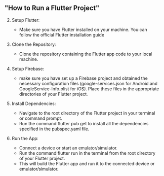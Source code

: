 ## "How to Run a Flutter Project"

2. Setup Flutter:
    * Make sure you have Flutter installed on your machine. You can follow the official Flutter installation guide

3. Clone the Repository:
    * Clone the repository containing the Flutter app code to your local machine.

4. Setup Firebase:
    * make sure you have set up a Firebase project and obtained the necessary configuration files (google-services.json for Android and GoogleService-Info.plist for iOS). Place these files in the appropriate directories of your Flutter project.

5. Install Dependencies:
    * Navigate to the root directory of the Flutter project in your terminal or command prompt.
    * Run the command flutter pub get to install all the dependencies specified in the pubspec.yaml file.

6. Run the App:
    * Connect a device or start an emulator/simulator.
    * Run the command flutter run in the terminal from the root directory of your Flutter project.
    * This will build the Flutter app and run it to the connected device or emulator/simulator.






